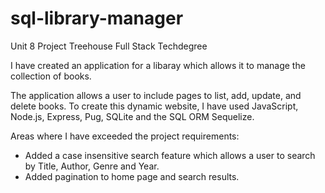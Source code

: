 # sql-library-manager
 Unit 8 Project Treehouse Full Stack Techdegree

I have created an application for a libaray which allows it to manage the collection of books.

The application allows a user to include pages to list, add, update, and delete books. To create this dynamic website, I have used JavaScript, Node.js, Express, Pug, SQLite and the SQL ORM Sequelize.

Areas where I have exceeded the project requirements:

* Added a case insensitive search feature which allows a user to search by Title, Author, Genre and Year.
* Added pagination to home page and search results.
